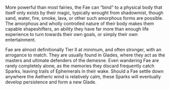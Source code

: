 More powerful than most fairies, the Fae can “bind” to a physical body that itself only exists by their magic, typically wrought from shadowmist, though sand, water, fire, smoke, lava, or other such amorphous forms are possible. The amorphous and wholly controlled nature of their body makes them capable shapeshifters, an ability they have far more than enough life experience to turn towards their own goals, or simply their own entertainment.

Fae are almost definitionally Tier II at minimum, and often stronger, with an arrogance to match. They are usually found in Glades, where they act as the masters and ultimate defenders of the demesne. Even wandering Fae are rarely completely alone, as the memories they discard frequently catch Sparks, leaving trails of Ephemerals in their wake. Should a Fae settle down anywhere the Aetheric wind is relatively calm, these Sparks will eventually develop persistence and form a new Glade.